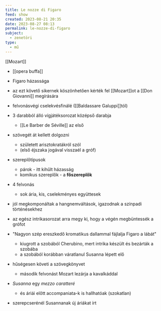 ```yaml
---
title: Le nozze di Figaro
feed: show
created: 2023-08-21 20:35
date: 2023-08-27 08:13
permalink: le-nozze-di-figaro
subject:
  - zenetöri
type:
  - mű
---
```

[[Mozart]]

- [[opera buffa]]
- Figaro házassága

- az ezt követő sikernek köszönhetően kérték fel [[Mozart]]ot a [[Don Giovanni]] megírására
- felvonásvégi cselekvésfinálé ([[Baldassare Galuppi]]tól)
- 3 darabból álló vígjátéksorozat középső darabja
	- [[Le Barber de Séville]] az első
- szövegét át kellett dolgozni
	- született arisztokratákról szól
	- (első éjszaka jogával visszaél a gróf)
- szereplőtípusok
	- párok - itt kihűlt házasság
	- komikus szereplők - a **főszereplők**
- 4 felvonás
	- sok ária, kis, cselekményes együttesek
- jól megkomponáltak a hangnemváltások, igazodnak a színpadi történésekhez
- az egész intrikasorozat arra megy ki, hogy a végén megbüntessék a grófot
- "Nagyon szép ereszkedő kromatikus dallammal fájlalja Figaro a lábát"
	- kiugrott a szobából Cherubino, mert intrika készült és bezárták a szobába
	- a szobából korábban váratlanul Susanna lépett elő
- hűségesen követi a szövegkönyvet
	- második felvonást Mozart lezárja a kavalkáddal
- *Susanna* egy *mezzo caratteré*
	- és áriái előtt accompaniata-k is hallhatóak (szokatlan)
- szerepcserénél Susannanak új áriákat írt